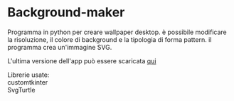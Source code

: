 # Background-maker

Programma in python per creare wallpaper desktop. è possibile modificare la risoluzione, il colore di background e la tipologia di forma pattern.
il programma crea un'immagine SVG.

L'ultima versione dell'app può essere scaricata [qui](https://github.com/DavideFolk/Background-maker/releases)

Librerie usate:  
customtkinter  
SvgTurtle
